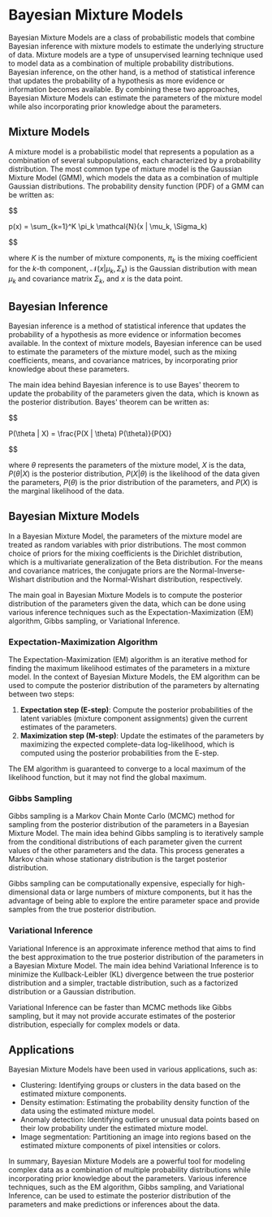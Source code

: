 # Bayesian Mixture Models

Bayesian Mixture Models are a class of probabilistic models that combine Bayesian inference with mixture models to estimate the underlying structure of data. Mixture models are a type of unsupervised learning technique used to model data as a combination of multiple probability distributions. Bayesian inference, on the other hand, is a method of statistical inference that updates the probability of a hypothesis as more evidence or information becomes available. By combining these two approaches, Bayesian Mixture Models can estimate the parameters of the mixture model while also incorporating prior knowledge about the parameters.

## Mixture Models

A mixture model is a probabilistic model that represents a population as a combination of several subpopulations, each characterized by a probability distribution. The most common type of mixture model is the Gaussian Mixture Model (GMM), which models the data as a combination of multiple Gaussian distributions. The probability density function (PDF) of a GMM can be written as:


$$

p(x) = \sum_{k=1}^K \pi_k \mathcal{N}(x | \mu_k, \Sigma_k)

$$


where $K$ is the number of mixture components, $\pi_k$ is the mixing coefficient for the $k$-th component, $\mathcal{N}(x | \mu_k, \Sigma_k)$ is the Gaussian distribution with mean $\mu_k$ and covariance matrix $\Sigma_k$, and $x$ is the data point.

## Bayesian Inference

Bayesian inference is a method of statistical inference that updates the probability of a hypothesis as more evidence or information becomes available. In the context of mixture models, Bayesian inference can be used to estimate the parameters of the mixture model, such as the mixing coefficients, means, and covariance matrices, by incorporating prior knowledge about these parameters.

The main idea behind Bayesian inference is to use Bayes' theorem to update the probability of the parameters given the data, which is known as the posterior distribution. Bayes' theorem can be written as:


$$

P(\theta | X) = \frac{P(X | \theta) P(\theta)}{P(X)}

$$


where $\theta$ represents the parameters of the mixture model, $X$ is the data, $P(\theta | X)$ is the posterior distribution, $P(X | \theta)$ is the likelihood of the data given the parameters, $P(\theta)$ is the prior distribution of the parameters, and $P(X)$ is the marginal likelihood of the data.

## Bayesian Mixture Models

In a Bayesian Mixture Model, the parameters of the mixture model are treated as random variables with prior distributions. The most common choice of priors for the mixing coefficients is the Dirichlet distribution, which is a multivariate generalization of the Beta distribution. For the means and covariance matrices, the conjugate priors are the Normal-Inverse-Wishart distribution and the Normal-Wishart distribution, respectively.

The main goal in Bayesian Mixture Models is to compute the posterior distribution of the parameters given the data, which can be done using various inference techniques such as the Expectation-Maximization (EM) algorithm, Gibbs sampling, or Variational Inference.

### Expectation-Maximization Algorithm

The Expectation-Maximization (EM) algorithm is an iterative method for finding the maximum likelihood estimates of the parameters in a mixture model. In the context of Bayesian Mixture Models, the EM algorithm can be used to compute the posterior distribution of the parameters by alternating between two steps:

1. **Expectation step (E-step)**: Compute the posterior probabilities of the latent variables (mixture component assignments) given the current estimates of the parameters.
2. **Maximization step (M-step)**: Update the estimates of the parameters by maximizing the expected complete-data log-likelihood, which is computed using the posterior probabilities from the E-step.

The EM algorithm is guaranteed to converge to a local maximum of the likelihood function, but it may not find the global maximum.

### Gibbs Sampling

Gibbs sampling is a Markov Chain Monte Carlo (MCMC) method for sampling from the posterior distribution of the parameters in a Bayesian Mixture Model. The main idea behind Gibbs sampling is to iteratively sample from the conditional distributions of each parameter given the current values of the other parameters and the data. This process generates a Markov chain whose stationary distribution is the target posterior distribution.

Gibbs sampling can be computationally expensive, especially for high-dimensional data or large numbers of mixture components, but it has the advantage of being able to explore the entire parameter space and provide samples from the true posterior distribution.

### Variational Inference

Variational Inference is an approximate inference method that aims to find the best approximation to the true posterior distribution of the parameters in a Bayesian Mixture Model. The main idea behind Variational Inference is to minimize the Kullback-Leibler (KL) divergence between the true posterior distribution and a simpler, tractable distribution, such as a factorized distribution or a Gaussian distribution.

Variational Inference can be faster than MCMC methods like Gibbs sampling, but it may not provide accurate estimates of the posterior distribution, especially for complex models or data.

## Applications

Bayesian Mixture Models have been used in various applications, such as:

- Clustering: Identifying groups or clusters in the data based on the estimated mixture components.
- Density estimation: Estimating the probability density function of the data using the estimated mixture model.
- Anomaly detection: Identifying outliers or unusual data points based on their low probability under the estimated mixture model.
- Image segmentation: Partitioning an image into regions based on the estimated mixture components of pixel intensities or colors.

In summary, Bayesian Mixture Models are a powerful tool for modeling complex data as a combination of multiple probability distributions while incorporating prior knowledge about the parameters. Various inference techniques, such as the EM algorithm, Gibbs sampling, and Variational Inference, can be used to estimate the posterior distribution of the parameters and make predictions or inferences about the data.
